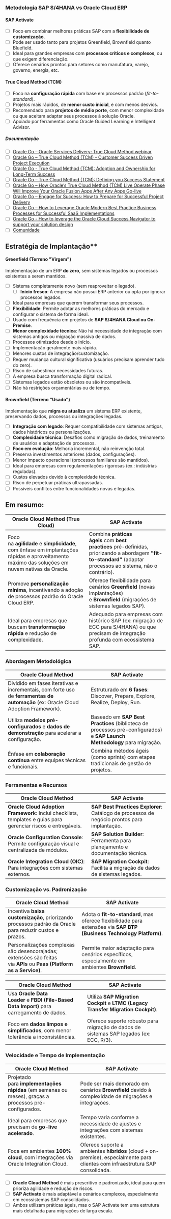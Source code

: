 ### **Metodologia SAP S/4HANA vs Oracle Cloud ERP**

#### **SAP Activate**
- [ ] Foco em combinar melhores práticas SAP com a **flexibilidade de customização**.
- [ ] Pode ser usado tanto para projetos Greenfield, Brownfield quanto Bluefield.
- [ ] Ideal para grandes empresas com **processos críticos e complexos**, ou que exigem diferenciação.
- [ ] Oferece cenários prontos para setores como manufatura, varejo, governo, energia, etc.
#### True Cloud Method (TCM)

- [ ] Foco na **configuração rápida** com base em processos padrão (_fit-to-standard_).
- [ ] Projetos mais rápidos, de **menor custo inicial**, e com menos desvios.
- [ ] Recomendado para **projetos de médio porte**, com menor complexidade ou que aceitam adaptar seus processos à solução Oracle.
- [ ] Apoiado por ferramentas como Oracle Guided Learning e Intelligent Advisor.
##### **Documentação**
- [ ] [Oracle Go – Oracle Services Delivery: True Cloud Method webinar](https://nam10.safelinks.protection.outlook.com/?url=https%3A%2F%2Fcommunity.oracle.com%2Fcustomerconnect%2Fevents%2F604339-oracle-go-oracle-services-delivery-true-cloud-method&data=05%7C02%7Choracio%40bbts.com.br%7Ccbb86f861b994cb7352908dd65748562%7Cffc0be44315f4479b12f56afe6ededd6%7C0%7C0%7C638778273349025639%7CUnknown%7CTWFpbGZsb3d8eyJFbXB0eU1hcGkiOnRydWUsIlYiOiIwLjAuMDAwMCIsIlAiOiJXaW4zMiIsIkFOIjoiTWFpbCIsIldUIjoyfQ%3D%3D%7C0%7C%7C%7C&sdata=qlxb8rtASunRxB2LHCeB2OA7CdMPa1WTHhSwsx2htmA%3D&reserved=0 "URL original: https://community.oracle.com/customerconnect/events/604339-oracle-go-oracle-services-delivery-true-cloud-method. Clique ou toque se você confiar neste link.")
- [ ] [Oracle Go – True Cloud Method (TCM) - Customer Success Driven Project Execution](https://nam10.safelinks.protection.outlook.com/?url=https%3A%2F%2Fcommunity.oracle.com%2Fcustomerconnect%2Fevents%2F604530-oracle-go-true-cloud-method-tcm-customer-success-driven-project-execution&data=05%7C02%7Choracio%40bbts.com.br%7Ccbb86f861b994cb7352908dd65748562%7Cffc0be44315f4479b12f56afe6ededd6%7C0%7C0%7C638778273349044827%7CUnknown%7CTWFpbGZsb3d8eyJFbXB0eU1hcGkiOnRydWUsIlYiOiIwLjAuMDAwMCIsIlAiOiJXaW4zMiIsIkFOIjoiTWFpbCIsIldUIjoyfQ%3D%3D%7C0%7C%7C%7C&sdata=RASq33IhFoaUIaUbjGHicOzfjqHjz5%2FI80089f4pCWo%3D&reserved=0 "URL original: https://community.oracle.com/customerconnect/events/604530-oracle-go-true-cloud-method-tcm-customer-success-driven-project-execution. Clique ou toque se você confiar neste link.")
- [ ] [Oracle Go - True Cloud Method (TCM): Adoption and Ownership for Long-Term Success](https://nam10.safelinks.protection.outlook.com/?url=https%3A%2F%2Fcommunity.oracle.com%2Fcustomerconnect%2Fevents%2F604817-oracle-go-true-cloud-method-tcm-adoption-and-ownership-for-long-term-success&data=05%7C02%7Choracio%40bbts.com.br%7Ccbb86f861b994cb7352908dd65748562%7Cffc0be44315f4479b12f56afe6ededd6%7C0%7C0%7C638778273349053530%7CUnknown%7CTWFpbGZsb3d8eyJFbXB0eU1hcGkiOnRydWUsIlYiOiIwLjAuMDAwMCIsIlAiOiJXaW4zMiIsIkFOIjoiTWFpbCIsIldUIjoyfQ%3D%3D%7C0%7C%7C%7C&sdata=Gkm26C0loY3SIU3yfp%2FHpGl8TzJajgcrkTGy45qDpZU%3D&reserved=0 "URL original: https://community.oracle.com/customerconnect/events/604817-oracle-go-true-cloud-method-tcm-adoption-and-ownership-for-long-term-success. Clique ou toque se você confiar neste link.")
- [ ] [Oracle Go – True Cloud Method (TCM): Defining you Success Statement](https://nam10.safelinks.protection.outlook.com/?url=https%3A%2F%2Fcommunity.oracle.com%2Fcustomerconnect%2Fevents%2F604858-oracle-go-true-cloud-method-tcm-defining-your-success-statement%3Futm_source%3Dcommunity-search%26utm_medium%3Dorganic-search%26utm_term%3DOracle%2BGo&data=05%7C02%7Choracio%40bbts.com.br%7Ccbb86f861b994cb7352908dd65748562%7Cffc0be44315f4479b12f56afe6ededd6%7C0%7C0%7C638778273349062126%7CUnknown%7CTWFpbGZsb3d8eyJFbXB0eU1hcGkiOnRydWUsIlYiOiIwLjAuMDAwMCIsIlAiOiJXaW4zMiIsIkFOIjoiTWFpbCIsIldUIjoyfQ%3D%3D%7C0%7C%7C%7C&sdata=NpPnPtXf8s5d7Xe6R3MZL5ajPllVlgXAa6Z7c3r8xkE%3D&reserved=0 "URL original: https://community.oracle.com/customerconnect/events/604858-oracle-go-true-cloud-method-tcm-defining-your-success-statement?utm_source=community-search&utm_medium=organic-search&utm_term=Oracle+Go. Clique ou toque se você confiar neste link.")
- [ ] [Oracle Go – How Oracle’s True Cloud Method (TCM) Live Operate Phase Will Improve Your Oracle Fusion Apps After Any Apps Go-live](https://nam10.safelinks.protection.outlook.com/?url=https%3A%2F%2Fcommunity.oracle.com%2Fcustomerconnect%2Fevents%2F604911-oracle-go-how-oracles-true-cloud-method-tcm-live-operate-phase-will-improve-your-oracle-fusion-apps-after-any-apps-go-live%3Futm_source%3Dcommunity-search%26utm_medium%3Dorganic-search%26utm_term%3DOracle%2BGo&data=05%7C02%7Choracio%40bbts.com.br%7Ccbb86f861b994cb7352908dd65748562%7Cffc0be44315f4479b12f56afe6ededd6%7C0%7C0%7C638778273349070621%7CUnknown%7CTWFpbGZsb3d8eyJFbXB0eU1hcGkiOnRydWUsIlYiOiIwLjAuMDAwMCIsIlAiOiJXaW4zMiIsIkFOIjoiTWFpbCIsIldUIjoyfQ%3D%3D%7C0%7C%7C%7C&sdata=V7mSpqeFTaJ1XDNPzex0khXiE0ZKF37s5rKpqTgcjjI%3D&reserved=0 "URL original: https://community.oracle.com/customerconnect/events/604911-oracle-go-how-oracles-true-cloud-method-tcm-live-operate-phase-will-improve-your-oracle-fusion-apps-after-any-apps-go-live?utm_source=community-search&utm_medium=organic-search&utm_term=Oracle+Go. Clique ou toque se você confiar neste link.")
- [ ] [Oracle Go – Engage for Success: How to Prepare for Successful Project Delivery](https://nam10.safelinks.protection.outlook.com/?url=https%3A%2F%2Fcommunity.oracle.com%2Fcustomerconnect%2Fevents%2F605251-oracle-go-engage-for-success-how-to-prepare-for-successful-project-delivery%3Futm_source%3Dcommunity-search%26utm_medium%3Dorganic-search%26utm_term%3DOracle%2BGo&data=05%7C02%7Choracio%40bbts.com.br%7Ccbb86f861b994cb7352908dd65748562%7Cffc0be44315f4479b12f56afe6ededd6%7C0%7C0%7C638778273349079155%7CUnknown%7CTWFpbGZsb3d8eyJFbXB0eU1hcGkiOnRydWUsIlYiOiIwLjAuMDAwMCIsIlAiOiJXaW4zMiIsIkFOIjoiTWFpbCIsIldUIjoyfQ%3D%3D%7C0%7C%7C%7C&sdata=AsZtBvYDjNdwIMaCLI3EarF66PUJpqC2emUb1JM2E0Q%3D&reserved=0 "URL original: https://community.oracle.com/customerconnect/events/605251-oracle-go-engage-for-success-how-to-prepare-for-successful-project-delivery?utm_source=community-search&utm_medium=organic-search&utm_term=Oracle+Go. Clique ou toque se você confiar neste link.")
- [ ] [Oracle Go – How to Leverage Oracle Modern Best Practice Business Processes for Successful SaaS Implementations](https://nam10.safelinks.protection.outlook.com/?url=https%3A%2F%2Fcommunity.oracle.com%2Fcustomerconnect%2Fevents%2F605640-oracle-go-how-to-leverage-oracle-modern-best-practice-business-processes-for-successful-saas-implementations&data=05%7C02%7Choracio%40bbts.com.br%7Ccbb86f861b994cb7352908dd65748562%7Cffc0be44315f4479b12f56afe6ededd6%7C0%7C0%7C638778273349087757%7CUnknown%7CTWFpbGZsb3d8eyJFbXB0eU1hcGkiOnRydWUsIlYiOiIwLjAuMDAwMCIsIlAiOiJXaW4zMiIsIkFOIjoiTWFpbCIsIldUIjoyfQ%3D%3D%7C0%7C%7C%7C&sdata=T9zQY8occqKeiDKNcWNQQXjjVULFcX4eFYs1qhSKyjs%3D&reserved=0 "URL original: https://community.oracle.com/customerconnect/events/605640-oracle-go-how-to-leverage-oracle-modern-best-practice-business-processes-for-successful-saas-implementations. Clique ou toque se você confiar neste link.")
- [ ] [Oracle Go - How to leverage the Oracle Cloud Success Navigator to support your solution design](https://nam10.safelinks.protection.outlook.com/?url=https%3A%2F%2Fcommunity.oracle.com%2Fcustomerconnect%2Fevents%2F606047-oracle-go-how-to-leverage-the-oracle-cloud-success-navigator-to-support-your-solution-design%3Futm_source%3Dcommunity-search%26utm_medium%3Dorganic-search%26utm_term%3DHuels&data=05%7C02%7Choracio%40bbts.com.br%7Ccbb86f861b994cb7352908dd65748562%7Cffc0be44315f4479b12f56afe6ededd6%7C0%7C0%7C638778273349097370%7CUnknown%7CTWFpbGZsb3d8eyJFbXB0eU1hcGkiOnRydWUsIlYiOiIwLjAuMDAwMCIsIlAiOiJXaW4zMiIsIkFOIjoiTWFpbCIsIldUIjoyfQ%3D%3D%7C0%7C%7C%7C&sdata=TITppU7dDc5oLJxcr2XrguqFGhMH%2BtRNGaIqVlUThfo%3D&reserved=0 "URL original: https://community.oracle.com/customerconnect/events/606047-oracle-go-how-to-leverage-the-oracle-cloud-success-navigator-to-support-your-solution-design?utm_source=community-search&utm_medium=organic-search&utm_term=Huels. Clique ou toque se você confiar neste link.")
- [ ] [Comunidade](https://nam10.safelinks.protection.outlook.com/?url=https%3A%2F%2Fcommunity.oracle.com%2Fcustomerconnect%2Fevents%2F606250-oracle-go-true-cloud-method-oracles-premier-delivery-and-implementation-method&data=05%7C02%7Choracio%40bbts.com.br%7Ccbb86f861b994cb7352908dd65748562%7Cffc0be44315f4479b12f56afe6ededd6%7C0%7C0%7C638778273349108166%7CUnknown%7CTWFpbGZsb3d8eyJFbXB0eU1hcGkiOnRydWUsIlYiOiIwLjAuMDAwMCIsIlAiOiJXaW4zMiIsIkFOIjoiTWFpbCIsIldUIjoyfQ%3D%3D%7C0%7C%7C%7C&sdata=zjzTqfGu%2F0F2INMaUVa0Tu2jrKnt2xXWz1oVUTz9KVQ%3D&reserved=0 "URL original: https://community.oracle.com/customerconnect/events/606250-oracle-go-true-cloud-method-oracles-premier-delivery-and-implementation-method. Clique ou toque se você confiar neste link.")

## Estratégia de Implantação**

#### **Greenfield** (Terreno "Virgem")
Implementação de um ERP **do zero**, sem sistemas legados ou processos existentes a serem mantidos.

- [ ] Sistema completamente novo (sem reaproveitar o legado).
   - [ ] **Início fresco**: A empresa não possui ERP anterior ou opta por ignorar processos legados.
- [ ]  Ideal para empresas que querem transformar seus processos.
  - [ ] **Flexibilidade**: Permite adotar as melhores práticas do mercado e configurar o sistema de forma ideal.
- [ ] Usado com frequência em projetos de **SAP S/4HANA Cloud ou On-Premise**.
- [ ] **Menor complexidade técnica**: Não há necessidade de integração com sistemas antigos ou migração massiva de dados.
- [ ] Processos otimizados desde o início.
- [ ] Implementação geralmente mais rápida.
- [ ] Menores custos de integração/customização.
- [ ] Requer mudança cultural significativa (usuários precisam aprender tudo do zero).
- [ ] Risco de subestimar necessidades futuras.
- [ ] A empresa busca transformação digital radical.
- [ ] Sistemas legados estão obsoletos ou são incompatíveis.
- [ ] Não há restrições orçamentárias ou de tempo.

#### **Brownfield (Terreno "Usado")**
Implementação que **migra ou atualiza** um sistema ERP existente, preservando dados, processos ou integrações legadas.

- [ ] **Integração com legado**: Requer compatibilidade com sistemas antigos, dados históricos ou personalizações.
- [ ]  **Complexidade técnica**: Desafios como migração de dados, treinamento de usuários e adaptação de processos.
- [ ] **Foco em evolução**: Melhoria incremental, não reinvenção total.
- [ ]  Preserva investimentos anteriores (dados, configurações).
- [ ] Menor impacto operacional (processos familiares são mantidos).
- [ ] Ideal para empresas com regulamentações rigorosas (ex.: indústrias reguladas).
- [ ] Custos elevados devido à complexidade técnica.
- [ ] Risco de perpetuar práticas ultrapassadas.
- [ ] Possíveis conflitos entre funcionalidades novas e legadas.

## Em resumo:

| **Oracle Cloud Method (True Cloud)**                                                                                                          | **SAP Activate**                                                                                                                                                |
| --------------------------------------------------------------------------------------------------------------------------------------------- | --------------------------------------------------------------------------------------------------------------------------------------------------------------- |
| Foco na **agilidade** e **simplicidade**, com ênfase em implantações rápidas e aproveitamento máximo das soluções em nuvem nativas da Oracle. | Combina **práticas ágeis** com **best practices** pré-definidas, priorizando a abordagem **"fit-to-standard"** (adaptar processos ao sistema, não o contrário). |
| Promove **personalização mínima**, incentivando a adoção de processos padrão do Oracle Cloud ERP.                                             | Oferece flexibilidade para cenários **Greenfield** (novas implantações) e **Brownfield** (migrações de sistemas legados SAP).                                   |
| Ideal para empresas que buscam **transformação rápida** e redução de complexidade.                                                            | Adequado para empresas com histórico SAP (ex: migração de ECC para S/4HANA) ou que precisam de integração profunda com ecossistema SAP.                         |

### **Abordagem Metodológica**

|**Oracle Cloud Method**|**SAP Activate**|
|---|---|
|Dividido em fases iterativas e incrementais, com forte uso de **ferramentas de automação** (ex: Oracle Cloud Adoption Framework).|Estruturado em **6 fases**: Discover, Prepare, Explore, Realize, Deploy, Run.|
|Utiliza **modelos pré-configurados** e **dados de demonstração** para acelerar a configuração.|Baseado em **SAP Best Practices** (biblioteca de processos pré-configurados) e **SAP Launch Methodology** para migração.|
|Ênfase em **colaboração contínua** entre equipes técnicas e funcionais.|Combina métodos ágeis (como sprints) com etapas tradicionais de gestão de projetos.|
### **Ferramentas e Recursos**

|**Oracle Cloud Method**|**SAP Activate**|
|---|---|
|**Oracle Cloud Adoption Framework**: Inclui checklists, templates e guias para gerenciar riscos e entregáveis.|**SAP Best Practices Explorer**: Catálogo de processos de negócio prontos para implantação.|
|**Oracle Configuration Console**: Permite configuração visual e centralizada de módulos.|**SAP Solution Builder**: Ferramenta para planejamento e documentação técnica.|
|**Oracle Integration Cloud (OIC)**: Para integrações com sistemas externos.|**SAP Migration Cockpit**: Facilita a migração de dados de sistemas legados.|
### **Customização vs. Padronização**

|**Oracle Cloud Method**|**SAP Activate**|
|---|---|
|Incentiva **baixa customização**, priorizando processos padrão da Oracle para reduzir custos e prazos.|Adota o **fit-to-standard**, mas oferece flexibilidade para extensões via **SAP BTP (Business Technology Platform)**.|
|Personalizações complexas são desencorajadas; extensões são feitas via **APIs** ou **Paas (Platform as a Service)**.|Permite maior adaptação para cenários específicos, especialmente em ambientes **Brownfield**.|

|**Oracle Cloud Method**|**SAP Activate**|
|---|---|
|Usa **Oracle Data Loader** e **FBDI (File-Based Data Import)** para carregamento de dados.|Utiliza **SAP Migration Cockpit** e **LTMC (Legacy Transfer Migration Cockpit)**.|
|Foco em **dados limpos e simplificados**, com menor tolerância a inconsistências.|Oferece suporte robusto para migração de dados de sistemas SAP legados (ex: ECC, R/3).|
### **Velocidade e Tempo de Implementação**

| **Oracle Cloud Method**                                                                               | **SAP Activate**                                                                                                               |
| ----------------------------------------------------------------------------------------------------- | ------------------------------------------------------------------------------------------------------------------------------ |
| Projetado para **implementações rápidas** (em semanas ou meses), graças a processos pré-configurados. | Pode ser mais demorado em cenários **Brownfield** devido à complexidade de migrações e integrações.                            |
| Ideal para empresas que precisam de **go-live acelerado**.                                            | Tempo varia conforme a necessidade de ajustes e integrações com sistemas existentes.                                           |
| Foca em ambientes **100% cloud**, com integrações via Oracle Integration Cloud.                       | Oferece suporte a ambientes **híbridos** (cloud + on-premise), especialmente para clientes com infraestrutura SAP consolidada. |

- [ ] **Oracle Cloud Method** é mais prescritivo e padronizado, ideal para quem prioriza agilidade e redução de riscos.
- [ ] **SAP Activate** é mais adaptável a cenários complexos, especialmente em ecossistemas SAP consolidados.
- [ ] Ambos utilizam práticas ágeis, mas o SAP Activate tem uma estrutura mais detalhada para migrações de larga escala.
